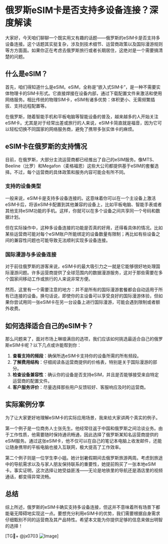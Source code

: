 # 俄罗斯eSIM卡是否支持多设备连接？深度解读

大家好，今天咱们聊聊一个既实用又有趣的话题——俄罗斯的eSIM卡是否支持多设备连接。这个话题其实挺复杂，涉及到技术细节、运营商政策以及国际漫游规则等方方面面。如果你正在考虑去俄罗斯旅行或者长期居住，这绝对是一个需要搞清楚的问题。

## 什么是eSIM？

首先，咱们得知道什么是eSIM。eSIM，全称是“嵌入式SIM卡”，是一种不需要实体物理卡的SIM卡形式。它直接焊接在设备内部，通过下载配置文件来激活和使用网络服务。相比传统的物理SIM卡，eSIM有诸多优势：体积更小、无需频繁插拔、支持远程配置等。

在俄罗斯，随着智能手机和平板电脑等智能设备的普及，越来越多的人开始关注eSIM卡。尤其是对于经常出差或旅行的人来说，eSIM卡简直就是福音，因为它可以轻松切换不同国家的网络服务商，避免了携带多张实体卡的麻烦。

## eSIM卡在俄罗斯的支持情况

目前，在俄罗斯，大部分主流运营商都已经推出了自己的eSIM服务。像MTS、Beeline（比罗）和Megafon（麦格福恩）这些大公司都提供基于eSIM的套餐选择。不过，每个运营商的具体政策和服务内容可能会有所不同。

### 支持的设备类型

一般来说，eSIM卡是支持多设备连接的。这意味着你可以在一个主设备上激活eSIM卡后，将该eSIM卡配置到其他兼容的设备上，比如平板电脑、智能手表或者其他支持eSIM功能的手机。这样，你就可以在多个设备之间共享同一个号码和数据计划。

但在实际操作中，这种多设备连接的功能是否真的好用，还得看具体的情况。比如某些运营商可能对每个eSIM账户所能绑定的设备数量有限制；再比如有些设备之间的兼容性问题也可能导致无法顺利实现多设备连接。

### 国际漫游与多设备连接

对于前往俄罗斯的游客来说，eSIM卡的最大吸引力之一就是它能够很好地处理国际漫游问题。许多运营商提供了全球范围内的数据漫游服务，这对于那些需要在多个国家间移动工作或旅行的人来说非常方便。

然而，这里有一个需要注意的地方：并不是所有的国际漫游套餐都会自动适用于所有已连接的设备。换句话说，即使你的主设备可以享受良好的国际漫游体验，但如果你尝试用同一张eSIM卡在另一台设备上进行国际漫游，可能会遇到限制或者额外收费。

## 如何选择适合自己的eSIM卡？

那么问题来了，面对市场上琳琅满目的选项，我们应该如何挑选最适合自己的俄罗斯eSIM卡呢？以下几点或许能帮到你：

1. **查看支持的频段**：确保所选eSIM卡支持你的设备所需的所有频段。
2. **了解费用结构**：仔细阅读各运营商提供的价格表，特别是关于国际漫游的部分。
3. **检查设备兼容性**：确认你的设备是否支持eSIM，并且是否能够接受来自特定运营商的配置文件。
4. **客户服务评价**：尽量选择那些用户反馈较好、客服响应及时的运营商。

## 实际案例分享

为了让大家更好地理解eSIM卡的实际应用场景，我来给大家讲两个真实的例子。

第一个例子是一位商务人士张先生。他经常往返于中国和俄罗斯之间洽谈业务。由于工作性质，他需要随时保持通讯畅通，因此选择了俄罗斯某知名运营商提供的eSIM服务。通过这张eSIM卡，他不仅可以在自己的笔记本电脑上收发邮件，还能让随身携带的平板电脑也接入互联网，极大提高了工作效率。

第二个例子则是一位学生李小姐。她计划暑假期间去俄罗斯旅游两周。考虑到旅途中的导航需求以及与家人朋友保持联系的重要性，她提前购买了一张本地eSIM卡。事实证明，这次选择让她受益匪浅——无论是地铁里的导航还是酒店里的视频通话，都变得异常流畅。

## 总结

综上所述，俄罗斯的eSIM卡确实支持多设备连接，但这并不意味着所有场景下都能毫无障碍地实现这一点。要想充分利用eSIM卡的优势，我们需要根据自身需求仔细甄别不同的运营商及其产品特性。希望本文能为你提供足够的信息来做出明智的选择！

[TG💪+ @jx0703 ![Image](https://github.com/user-attachments/assets/dbca1d08-cadb-493c-b0ec-ad6f7a83f270)]